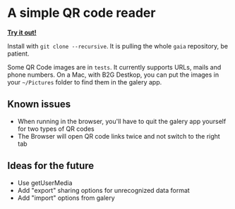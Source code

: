 # A simple QR code reader

__[Try it out!](http://rik.github.com/qr-gaia/)__

Install with `git clone --recursive`. It is pulling the whole `gaia` repository, be patient.

Some QR Code images are in `tests`. It currently supports URLs, mails and phone numbers. On a Mac, with B2G Destkop, you can put the images in your `~/Pictures` folder to find them in the galery app.

## Known issues
- When running in the browser, you'll have to quit the galery app yourself for two types of QR codes
- The Browser will open QR code links twice and not switch to the right tab

## Ideas for the future
- Use getUserMedia
- Add "export" sharing options for unrecognized data format
- Add "import" options from galery
